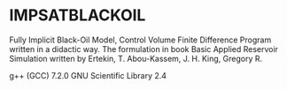 # IMPSATBLACKOIL

Fully Implicit Black-Oil Model, Control Volume Finite Difference
Program written in a didactic way.
The formulation in book Basic Applied Reservoir Simulation written by Ertekin, T. Abou-Kassem, J. H. King, Gregory R.

g++ (GCC) 7.2.0
GNU Scientific Library 2.4
